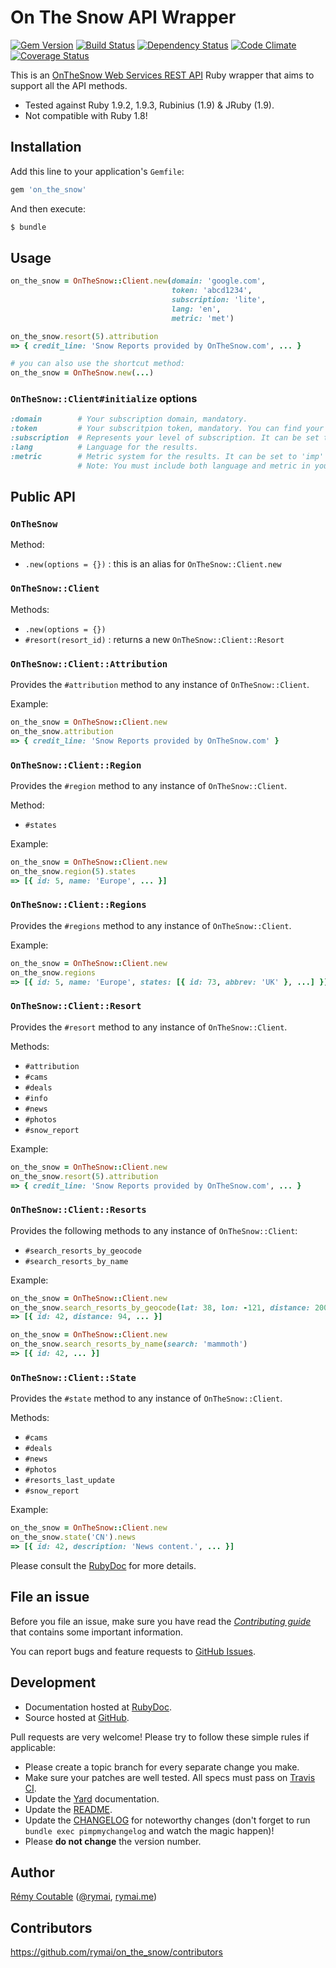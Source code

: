 # On The Snow API Wrapper
[![Gem Version](https://badge.fury.io/rb/on_the_snow.png)](http://badge.fury.io/rb/on_the_snow) [![Build Status](https://secure.travis-ci.org/rymai/on_the_snow.png?branch=master)](http://travis-ci.org/rymai/on_the_snow) [![Dependency Status](https://gemnasium.com/rymai/on_the_snow.png)](https://gemnasium.com/rymai/on_the_snow) [![Code Climate](https://codeclimate.com/github/rymai/on_the_snow.png)](https://codeclimate.com/github/rymai/on_the_snow) [![Coverage Status](https://coveralls.io/repos/rymai/on_the_snow/badge.png?branch=master)](https://coveralls.io/r/rymai/on_the_snow)

This is an [OnTheSnow Web Services REST API](http://www.onthesnow.com/ots/webservice_tools/OTSWebService2009.html) Ruby wrapper that aims to support all the API methods.

* Tested against Ruby 1.9.2, 1.9.3, Rubinius (1.9) & JRuby (1.9).
* Not compatible with Ruby 1.8!

## Installation

Add this line to your application's `Gemfile`:

```bash
gem 'on_the_snow'
```

And then execute:

```bash
$ bundle
```

## Usage

```ruby
on_the_snow = OnTheSnow::Client.new(domain: 'google.com',
                                    token: 'abcd1234',
                                    subscription: 'lite',
                                    lang: 'en',
                                    metric: 'met')

on_the_snow.resort(5).attribution
=> { credit_line: 'Snow Reports provided by OnTheSnow.com', ... }

# you can also use the shortcut method:
on_the_snow = OnTheSnow.new(...)
```

### `OnTheSnow::Client#initialize` options

```ruby
:domain        # Your subscription domain, mandatory.
:token         # Your subscritpion token, mandatory. You can find your token by visiting http://services.onthesnow.com/axis2/services/SnowReport2009/tokens/YOUREMAIL/YOURPASSWORD
:subscription  # Represents your level of subscription. It can be set to 'lite', 'mobile', 'plus' (aka Mobile plus) and 'web', defaults to 'web'.
:lang          # Language for the results.
:metric        # Metric system for the results. It can be set to 'imp' (imperial) and 'met' (metric).
               # Note: You must include both language and metric in your query string to override the default language.
```

## Public API

### `OnTheSnow`

Method:

* `.new(options = {})` : this is an alias for `OnTheSnow::Client.new`

### `OnTheSnow::Client`

Methods:

* `.new(options = {})`
* `#resort(resort_id)` : returns a new `OnTheSnow::Client::Resort`

### `OnTheSnow::Client::Attribution`

Provides the `#attribution` method to any instance of `OnTheSnow::Client`.

Example:
```ruby
on_the_snow = OnTheSnow::Client.new
on_the_snow.attribution
=> { credit_line: 'Snow Reports provided by OnTheSnow.com' }
```

### `OnTheSnow::Client::Region`

Provides the `#region` method to any instance of `OnTheSnow::Client`.

Method:

* `#states`

Example:
```ruby
on_the_snow = OnTheSnow::Client.new
on_the_snow.region(5).states
=> [{ id: 5, name: 'Europe', ... }]
```

### `OnTheSnow::Client::Regions`

Provides the `#regions` method to any instance of `OnTheSnow::Client`.

Example:
```ruby
on_the_snow = OnTheSnow::Client.new
on_the_snow.regions
=> [{ id: 5, name: 'Europe', states: [{ id: 73, abbrev: 'UK' }, ...] }]
```

### `OnTheSnow::Client::Resort`

Provides the `#resort` method to any instance of `OnTheSnow::Client`.

Methods:

* `#attribution`
* `#cams`
* `#deals`
* `#info`
* `#news`
* `#photos`
* `#snow_report`

Example:
```ruby
on_the_snow = OnTheSnow::Client.new
on_the_snow.resort(5).attribution
=> { credit_line: 'Snow Reports provided by OnTheSnow.com', ... }
```

### `OnTheSnow::Client::Resorts`

Provides the following methods to any instance of `OnTheSnow::Client`:

* `#search_resorts_by_geocode`
* `#search_resorts_by_name`

Example:
```ruby
on_the_snow = OnTheSnow::Client.new
on_the_snow.search_resorts_by_geocode(lat: 38, lon: -121, distance: 200)
=> [{ id: 42, distance: 94, ... }]

on_the_snow = OnTheSnow::Client.new
on_the_snow.search_resorts_by_name(search: 'mammoth')
=> [{ id: 42, ... }]
```

### `OnTheSnow::Client::State`

Provides the `#state` method to any instance of `OnTheSnow::Client`.

Methods:

* `#cams`
* `#deals`
* `#news`
* `#photos`
* `#resorts_last_update`
* `#snow_report`

Example:
```ruby
on_the_snow = OnTheSnow::Client.new
on_the_snow.state('CN').news
=> [{ id: 42, description: 'News content.', ... }]
```

Please consult the [RubyDoc](http://rubydoc.info/gems/on_the_snow/frames) for more details.

## File an issue

Before you file an issue, make sure you have read the *[Contributing guide](https://github.com/rymai/on_the_snow/blob/master/CONTRIBUTING.md)* that contains some important information.

You can report bugs and feature requests to [GitHub Issues](https://github.com/rymai/on_the_snow/issues).

## Development

* Documentation hosted at [RubyDoc](http://rubydoc.info/gems/on_the_snow/frames).
* Source hosted at [GitHub](https://github.com/rymai/on_the_snow).

Pull requests are very welcome! Please try to follow these simple rules if applicable:

* Please create a topic branch for every separate change you make.
* Make sure your patches are well tested. All specs must pass on [Travis CI](https://travis-ci.org/rymai/on_the_snow).
* Update the [Yard](http://yardoc.org/) documentation.
* Update the [README](https://github.com/rymai/on_the_snow/blob/master/README.md).
* Update the [CHANGELOG](https://github.com/rymai/on_the_snow/blob/master/CHANGELOG.md) for noteworthy changes (don't forget to run `bundle exec pimpmychangelog` and watch the magic happen)!
* Please **do not change** the version number.

## Author

[Rémy Coutable](https://github.com/rymai) ([@rymai](http://twitter.com/rymai), [rymai.me](http://rymai.me))

## Contributors

https://github.com/rymai/on_the_snow/contributors
